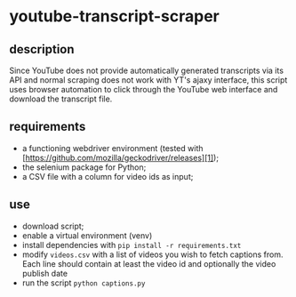 # youtube-transcript-scraper

## description
Since YouTube does not provide automatically generated transcripts via its API and normal scraping does not work with YT's ajaxy interface, this script uses browser automation to click through the YouTube web interface and download the transcript file.

## requirements
* a functioning webdriver environment (tested with [https://github.com/mozilla/geckodriver/releases][1]);
* the selenium package for Python;
* a CSV file with a column for video ids as input;

## use
* download script;
* enable a virtual environment (venv)
* install dependencies with `pip install -r requirements.txt`
* modify `videos.csv` with a list of videos you wish to fetch captions from. Each line should contain at least the video id and optionally the video publish date
* run the script `python captions.py`

[1]:	https://github.com/mozilla/geckodriver/releases